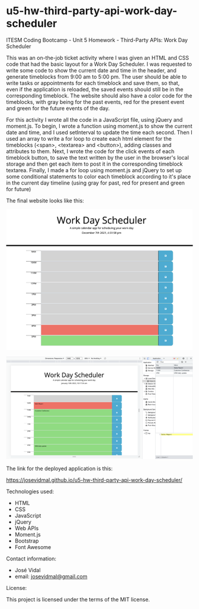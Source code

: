 # u5-hw-third-party-api-work-day-scheduler
ITESM Coding Bootcamp - Unit 5 Homework - Third-Party APIs: Work Day Scheduler

This was an on-the-job ticket activity where I was given an HTML and CSS code that had the basic layout for a Work Day Scheduler. I was requested to write some code to show the current date and time in the header, and generate timeblocks from 9:00 am to 5:00 pm. The user should be able to write tasks or appointments for each timeblock and save them, so that, even if the application is reloaded, the saved events should still be in the corresponding timeblock. The website should also have a color code for the timeblocks, with gray being for the past events, red for the present event and green for the future events of the day.

For this activity I wrote all the code in a JavaScript file, using jQuery and moment.js. To begin, I wrote a function using moment.js to show the current date and time, and I used setInterval to update the time each second. Then I used an array to write a for loop to create each html element for the timeblocks (&lt;span&gt;, &lt;textarea&gt; and &lt;button&gt;), adding classes and attributes to them. Next, I wrote the code for the click events of each timeblock button, to save the text written by the user in the browser's local storage and then get each item to post it in the corresponding timeblock textarea. Finally, I made a for loop using moment.js and jQuery to set up some conditional statements to color each timeblock according to it's place in the current day timeline (using gray for past, red for present and green for future)

The final website looks like this:

![Work Day Scheduler](./Assets/work-day-scheduler.png)

![Work Day Scheduler](./Assets/work-day-scheduler-localstorage.png)

The link for the deployed application is this:

https://josevidmal.github.io/u5-hw-third-party-api-work-day-scheduler/

Technologies used:

* HTML
* CSS
* JavaScript
* jQuery
* Web APIs
* Moment.js
* Bootstrap
* Font Awesome

Contact information:

* José Vidal
* email: josevidmal@gmail.com

License:

This project is licensed under the terms of the MIT license.